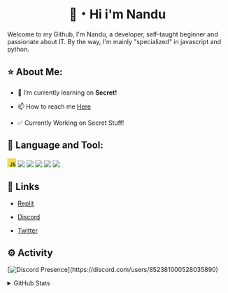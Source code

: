 <h1 align="center">👋・Hi i'm Nandu</h1>

Welcome to my Github, I'm Nandu, a developer,
self-taught beginner and passionate about IT.
By the way, I'm mainly "specialized" in javascript and python.

## ⭐ About Me:

- 🔭 I’m currently learning on **Secret!**

- 📫 How to reach me [Here](https://tinyurl.com/NanduWasTaken)

- ✅ Currently Working on Secret Stuff!

## 📘 Language and Tool:

<code><img height="20" src="https://raw.githubusercontent.com/github/explore/80688e429a7d4ef2fca1e82350fe8e3517d3494d/topics/javascript/javascript.png"></code> <code><img height="20" src="https://github.com/rahul-jha98/README_icons/blob/main/language_and_tools/square/node/node.png?raw=true"></code> <code><img height="20" src="https://raw.githubusercontent.com/rahul-jha98/README_icons/main/language_and_tools/square/html/html.png"></code> <code><img height="20" src="https://raw.githubusercontent.com/rahul-jha98/README_icons/main/language_and_tools/square/css/css.png"></code> <code><img height="20" src="https://encrypted-tbn0.gstatic.com/images?q=tbn:ANd9GcRb0Xmf5nxBsYTJJkwXKQo87k4dPgxsO7VmmUW4IhWfI0DgZhN2Ut71Vzv5&s=10"></code> <code><img height="20" src="https://encrypted-tbn0.gstatic.com/images?q=tbn:ANd9GcQzfmkllmO-FZm-v2ahC7Za1dCdmt9fjJSItGGZldJFzxm0nAuUS-Tj4zQM&s=10"></code>   
    
## 🔗 Links

- <a href="https://replit.com/@NanduWasTaken">Replit</a>

- <a href="https://discord.com/users/852381000528035890">Discord</a>

- <a href="https://twitter.com/@NanduWasTaken">Twitter</a>



## ⚙️ Activity


[![Discord Presence](https://lanyard-profile-readme.vercel.app/api/852381000528035890?borderRadius=30px&idleMessage=Probably%20Sleeping!)](https://discord.com/users/852381000528035890)

 



<details>
    
<summary>GitHub Stats</summary>

[![NanduWasTaken's Github Stats](https://github-readme-stats.vercel.app/api?username=NanduWasTaken&count_private=true&show_icons=true&theme=midnight-purple)](https://github.com/NanduWasTaken/NanduWasTaken)

   

[![NanduWasTaken's Github Stats](https://github-readme-stats.vercel.app/api/top-langs/?username=NanduWasTaken&layout=compact&theme=midnight-purple)](https://github.com/anuraghazra/github-readme-stats)

</details>
